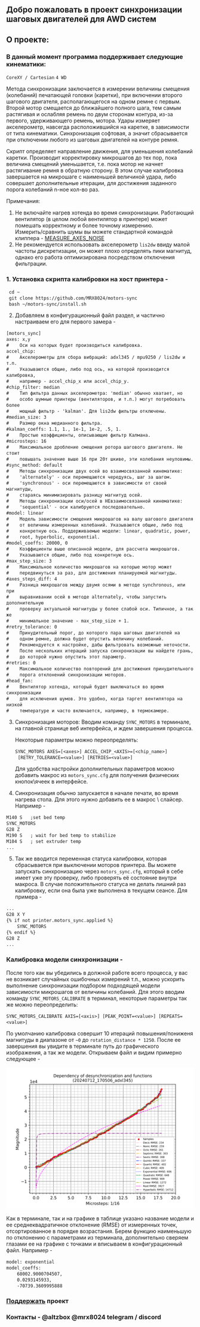## Добро пожаловать в проект синхронизации шаговых двигателей для AWD систем

## О проекте:

### В данный момент программа поддерживает следующие кинематики:
`CoreXY / Cartesian` `4 WD`

Метода синхронизации заключается в измерении величины смещения (колебаний)
печатающей головки (каретки), при включении второго шагового двигателя,
располагающегося на одном ремне с первым. Второй мотор смещается до
ближайшего полного шага, тем самым растягивая и ослабляя ремень по двум
сторонам контура, из-за первого, удерживающего ремень, мотора. Удары
измеряет акселерометр, навсегда расположившийся на каретке, в зависимости
от типа кинематики. Синхронизация софтовая, а значит сбрасывается при
отключении любого из шаговых двигателей на контуре ремня.

Скрипт определяет направление движения, для уменьшения колебаний каретки.
Производит корректировку микрошагов до тех пор, пока величина смещений
уменьшается, т.е. пока мотор не начнет растягивание ремня в обратную
сторону. В этом случае калибровка завершается на микрошаге с наименьшей
величиной удара, либо совершает дополнительные итерации, для достижения
заданного порога колебаний n-ное кол-во раз.

Примечания:
1. Не включайте нагрев хотенда во время синхронизации. Работающий
   вентилятор (в целом любой вентилятор в принтере) может помешать
   корректному и более точному измерению. Измерить/cравнить шумы вы
   можете стандартной командой клиппера - [MEASURE_AXES_NOISE
   ](https://www.klipper3d.org/G-Codes.html#measure_axes_noise)
2. Не рекомендуется использовать акселерометр `lis2dw` ввиду малой
   частоты дискретизации, он может плохо определять пики магнитуд,
   однако его работа оптимизирована посредством отключения фильтрации.

### 1. Установка скрипта калибровки на хост принтера -

```
 cd ~
 git clone https://github.com/MRX8024/motors-sync
 bash ~/motors-sync/install.sh
```

2. Добавляем в конфигурационный файл раздел, и частично настраиваем
   его для первого замера -

```
[motors_sync]
axes: x,y
#    Оси на которых будет производиться калибровка.
accel_chip:
#    Aкселерометры для сбора вибраций: adxl345 / mpu9250 / lis2dw и т.п.
#    Указываются общие, либо под ось, на которой производится калибровка, 
#    например - accel_chip_x или accel_chip_y.
#chip_filter: median
#    Тип фильтра данных акселерометра: 'median' обычно хватает, но
#    особо шумные принтеры (вентиляторов, и т.п.) могут потребовать более
#    мощный фильтр - 'kalman'. Для lis2dw фильтры отключены.
#median_size: 3
#    Размер окна медианного фильтра.
#kalman_coeffs: 1.1, 1., 1e-1, 1e-2, .5, 1.
#    Простые коэффициенты, описывающие фильтр Калмана.
#microsteps: 16
#    Максимальное дробление смещения ротора шагового двигателя. Не стоит
#    повышать значение выше 16 при 20т шкиве, эти колебания неуловимы.
#sync_method: default
#    Методы синхронизации двух осей во взаимосвязанной кинематике:
#    'alternately' - оси перемещаются чередуясь, шаг за шагом.
#    'synchronous' - оси перемещаются в зависимости от своей магнитуды,
#    стараясь минимизировать разницу магнитуд осей.
#    Методы синхронизации оси/осей в НЕвзаимосвязанной кинематике:
#    'sequential' - оси калибруются последовательно.
#model: linear
#    Модель зависимости смещения микрошагов на валу шагового двигателя
#    от величины измеренных колебаний. Указываются общие, либо под
#    конкретную ось. Поддерживаемые модели: linear, quadratic, power,
#    root, hyperbolic, exponential.
#model_coeffs: 20000, 0
#    Коэффициенты выше описанной модели, для рассчета микрошагов.
#    Указываются общие, либо под конкретную ось.
#max_step_size: 3
#    Максимальное количество микрошагов на которые мотор может
#    передвинуться за раз, для достижения планируемой магнитуды.
#axes_steps_diff: 4
#    Разница микрошагов между двумя осями в методе synchronous, или при
#    выравнивании осей в методе alternately, чтобы запустить дополнительную
#    проверку актуальной магнитуды у более слабой оси. Типичное, а так же
#    минимальное значение - max_step_size + 1.
#retry_tolerance: 0
#    Принудительный порог, до которого пара шаговых двигателей на
#    одном ремне, должна будет опустить величину колебаний.
#    Рекомендуется к настройке, дабы фильтровать возможные неточости.
#    После нескольких итераций запуска синхронизации вы найдете грань,  
#    до которой нужно опустить этот параметр.
#retries: 0
#    Максимальное количество повторений для достижения принудительного
#    порога отклонений синхронизации моторов.
#head_fan:
#    Вентилятор хотенда, который будет выключаться во время синхронизации
#    для исключения шумов. Это удобно, когда таргет вентилятора на низкой
#    температуре и часто включается, например, в термокамере.
```
3. Синхронизация моторов:
   Вводим команду `SYNC_MOTORS` в терминале, на главной странице веб
   интерфейса, и ждем завершения процесса.

   Некоторые параметры можно переопределять:
   ```
   SYNC_MOTORS AXES=[<axes>] ACCEL_CHIP_<AXIS>=[<chip_name>]
    [RETRY_TOLERANCE=<value>] [RETRIES=<value>]
   ```
   Для удобства настройки дополнительных параметров можно добавить макрос
   из `motors_sync.cfg` для получения физических кнопок\ячеек в интерфейсе.
4. Синхронизация обычно запускается в начале печати, во время нагрева
   стола. Для этого нужно добавить ее в макрос \ слайсер. Например -
```
M140 S   ;set bed temp
SYNC_MOTORS
G28 Z
M190 S   ; wait for bed temp to stabilize
M104 S   ; set extruder temp
...
```
5. Так же вводится переменная статуса калибровки, которая сбрасывается при
   выключении моторов принтера. Вы можете запускать синхронизацию через
   `motors_sync.cfg`, который в себе имеет уже эту проверку, либо проверять
   её состояние внутри макроса. В случае положительного статуса не делать
   лишний раз калибровку, если она была уже выполнена в текущем сеансе. 
   Для примера -
```
...
G28 X Y
{% if not printer.motors_sync.applied %}
    SYNC_MOTORS
{% endif %}
G28 Z
...
```
### Калибровка модели синхронизации -
После того как вы убедились в должной работе всего процесса, у вас не
возникает случайных ошибочных измерений т.п., можно ускорить выполнение
синхронизации подбором подходящей модели зависимости микрошагов от
величины колебаний. Для этого вводим команду `SYNC_MOTORS_CALIBRATE` в
терминал, некоторые параметры так же можно переопределить:
```
SYNC_MOTORS_CALIBRATE AXIS=[<axis>] [PEAK_POINT=<value>] [REPEATS=<value>]
```
По умолчанию калибровка совершит 10 итераций повышения/пониженя магнитуды
в диапазоне от `~0` до `rotation_distance * 1250`. После ее завершения вы
увидите в терминале путь до графического изображения, а так же модели. 
Открываем файл и видим примерно следующее - 

![](/wiki/pictures/img_1.png)

Как в терминале, так и на графике в таблице указано название модели и ее
среднеквадратичное отклонение (RMSE) от измеренных точек, отсортированное в
порядке возрастания. Берем функцию наименьшую по отклонению с параметрами
из терминала, дополнительно сверяем глазами ее на графике с точками и 
вписываем в конфигурационный файл. Например -
```
model: exponential
model_coeffs:
    68002.9000704507,
    0.0293145933,
    -70739.3609995888
```
### [Поддержать](https://ko-fi.com/altzbox) проект
### Контакты -  @altzbox @mrx8024 telegram / discord
